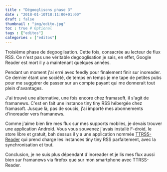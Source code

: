 ```yaml
---
title : "Dégooglisons phase 3"
date : "2018-01-10T18:11:00+01:00"
draft : false
thumbnail : "img/edito.jpg"
toc : true # Optional
tags : ["editos"]
categories : ["editos"]
---
```


Troisième phase de degooglisation. Cette fois, consacrée au lecteur de flux RSS. Ce n'est pas une véritable degooglisation je sais, en effet, Google Reader est mort il y a maintenant quelques années. 

Pendant un moment j'ai erré avec feedly pour finalement finir sur inoreader. Ce dernier étant une société, de temps en temps je me tape de petites pubs pour me suggérer de passer sur un compte payant qui me donnerait tout plein d'avantages.

J'ai trouvé une alternative, une fois encore chez framasoft, il s'agit de framanews. C'est en fait une instance tiny tiny RSS hébergée chez framasoft. Jusque là, pas de soucis, j'ai importé mes abonnements d'inoreader vers framanews.

Comme j'aime bien lire mes flux sur mes supports mobiles, je devais trouver une application Android. Vous vous souvenez j'avais installé F-droid, le store libre et gratuit, bah dessus il y a une application nommée [TTRSS-Reader](https://f-droid.org/en/packages/org.ttrssreader/) qui prend charge les instances tiny tiny RSS parfaitement, avec la synchronisation et tout.

Conclusion, je ne suis plus dépendant d'inoreader et je lis mes flux aussi bien sur framanews via firefox que sur mon smartphone avec TTRSS-Reader.
